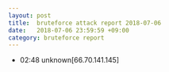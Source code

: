 ```yaml
---
layout: post
title:  bruteforce attack report 2018-07-06
date:   2018-07-06 23:59:59 +09:00
category: bruteforce report
---
```


* 02:48 unknown[66.70.141.145]
